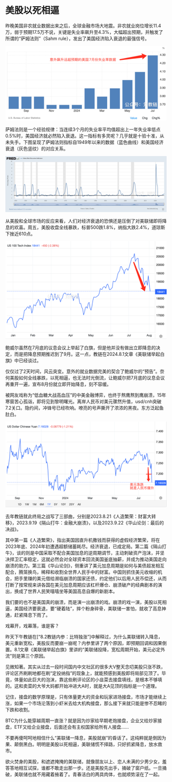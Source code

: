 # 美股以死相逼

昨晚美国非农就业数据出来之后，全球金融市场大地震。非农就业岗位增长11.4万，弱于预期17.5万不说，关键是失业率飙升至4.3%，大幅超出预期，并触发了所谓的“萨姆法则”（Sahm rule），发出了美国经济陷入衰退的最强信号。

![](2024-08-03-A01.png)

萨姆法则是一个经验规律：当连续3个月的失业率平均值超出上一年失业率低点0.5%时，美国经济就必然陷入衰退。这一指标有多灵呢？几乎就是十验十准，从未失手。下图呈现了萨姆法则指标自1949年以来的数据（蓝色曲线）和美国经济衰退（灰色竖纹）的对应关系。

![](2024-08-03-A02.png)

从美股和全球市场的反应来看，人们对经济衰退的恐惧还是压倒了对美联储即将降息的欢喜。周五，美股收盘全线暴跌，标普500跌1.8%，纳指大跌2.4%，道琼斯下挫近610点。

![](2024-08-03-A03.png)

鲍威尔虽然在7月底的议息会议上举起了白旗，但是他并没有做出立即降息的决定，而是把降息预期推迟到了9月。这一点，教链在2024.8.1文章《美联储举起白旗》中已经谈过。

仅仅过了2天时间，风云突变。意外的就业数据完美的契合了鲍威尔的“预告”。奈何美股如何全线暴跌，以死相逼，也无法时光倒流，让鲍威尔把7月底的议息会议再重开一遍，宣布8月份就立即开始降息，刻不容缓。

被网友戏称为“低血糖大战高血压”的中美金融博弈，也终于熬鹰熬到鹰崩溃，15年寒窗苦心孤诣，即将见到黎明曙光。离岸人民币对美元骤然升值，usd/cnh突破7.2关口。隐约间，冲锋号已经吹响。嘹亮的号声撕开了浓浓的黑夜。东方泛起鱼肚白。

![](2024-08-03-A04.png)

去年教链就此终局之战写了三部曲，分别是2023.8.21《人造繁荣：财富大转移》，2023.9.19《隔山打牛：金融大崩溃》，以及2023.9.22《华山论剑：最后的决战》。

其中第一篇《人造繁荣》，指出美国因直升机撒钱而获得的虚假经济繁荣，将在2023年底、2024年初遭遇超额储蓄耗尽。经济衰退，已成定局。第二篇《隔山打牛》，谈的则是中国采取不配合美国加息的逆周期调节，主动刺破资产泡沫，并坚决捍卫汇率稳定，这就必然会对全球资本回流美国釜底抽薪，并成为推动美国走向崩溃的助力。第三篇《华山论剑》，侧重讲了美元加息周期是如何与美债超发相互配合，腾笼换鸟，稀释和收割全世界人民手中的财富。中国则抓住美元收缩的机会，把手里赚的美元借给濒临崩溃的国家还债，约定他们以后用人民币偿还，从而打断了按常规来讲各国在美元加息周期应该杠杆爆仓、崩溃破产的经典剧本的演出，换成了世界人民笑嘻嘻坐等美国高息自爆的新剧本。

我们要的也不是美国真的崩溃，而是演一出崩溃的戏。崩溃的戏一演，美股以死相逼，美国经济要衰退，要“硬着陆”，摔个粉身碎骨，美联储一害怕，就收了高息神通，赶紧降息下雨了。

戏幕开，戏幕落，谁是客？

昨天下午教链在[“8.2教链内参：比特独涨”]中解释过，为什么美联储转入降息，美元重新宽松，美股反而要崩一崩呢？内参里讲了两个原因，即预期回调和因果倒置。8.1文章《美联储举起白旗》里讲的“美联储投降，宽松周期开始，美元必定外流”则是第三个原因。

见微知著。其实从过去一段时间国内中文社区的很多大V整天念叨美股只涨不跌，评论区齐刷刷地都在刷“定投纳指”的现象上，就能预感到美股即将局部见顶了。毕竟，体量如此巨大的泡沫，靠这些刷评论区的小韭菜去接盘填线，是根本不够填的。这和卖菜的大爷大妈都开始冲进大A时，就是大A见顶的指标是一个道理。

记住，接盘的数学原理是，只有体量更大的资金和玩家进场接盘，市场才能继续上涨，如果一个市场沦落到小虾米去给大机构接盘，那么接下来就只能是惨不忍睹的下跌和收割。

BTC为什么能穿越周期一直涨？就是因为炒家给早期老炮接盘，企业又给炒家接盘，ETF又给企业接盘，后面还会有主权国家给所有人接盘……

不要再傻呵呵地相信什么“美联储一降息，美股就崩”的昏话了。这纯粹就是倒因为果、颠倒黑白。明明是美股以死相逼，美联储慌不择路，只好抓紧降息，放水救市。

欲火焚身的美股，和遮遮掩掩的美联储，就像朋友以上、恋人未满的少男少女，羞答答地相互试探，谁都不敢走出那一步。还是美股先出手，捅破了窗户纸。一旦捅破，美联储也就不用藏着掖着了。青春洁白的两具肉体，也就顺势滚在了一起。
